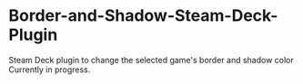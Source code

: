 # Border-and-Shadow-Steam-Deck-Plugin
 Steam Deck plugin to change the selected game's border and shadow color
 Currently in progress.